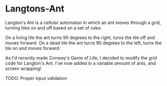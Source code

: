# Langtons-Ant

Langton's Ant is a cellular automaton in which an ant moves through a grid, 
turning tiles on and off based on a set of rules.

On a living tile the ant turns 90 degrees to the right, turns the tile off and moves forward.
On a dead tile the ant turns 90 degrees to the left, turns the tile on and moves forward.

As I'd recently made Conway's Game of Life, I decided to modify the grid code for Langton's Ant.
I've now added in a variable amount of ants, and screen wrapping!

TODO: Proper input validation